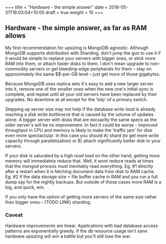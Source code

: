 +++
title = "Hardware - the simple answer"
date =  2018-05-31T16:03:04+10:00
draft = true
weight = 10
+++

## Hardware - the simple answer, as far as RAM allows

My first recommendation for upsizing is MongoDB-agnostic. Although MongoDB supports distribution with Sharding, don't jump the gun to use it if it would be simple to replace your servers with bigger ones, or stick more RAM into them, or attach faster disks to them. I don't mean upgrade to non-commodity servers or get bleeding-edge peripherals for them &ndash; stay on approximately the same $$-per-GB level &ndash; just get more of those gigabytes.

Because MongoDB uses replica sets it's easy to add a new larger server into it, remove one of the smaller ones when the new one's initial sync is complete, and repeat until all your old servers have been replaced by their upgrades. No downtime at all except for the 'blip' of a primary switch.

Stepping up server size may not help if the database _write load_ is already reaching a _disk write bottleneck_ that is caused by the volume of updates alone. A bigger server with disks that are excxactly the same specs as the older server's will be no improvement. In fact it could be worse - improved throughput in CPU and memory is likely to make the 'traffic jam' for disk even more spectactular. In this case you should A) shard (to get more write capacity through parallelization) or B) attach significantly better disk to your servers.

If your disk is saturated by a high _read load_ on the other hand, getting more memory will immediately reduce that. Well, it wont reduce reads at times that the mongod process must inevitably read everything. Eg. #1 directly after a restart when it is fetching document data from disk to RAM cache. Eg. #2 if the data storage size > file buffer cache in RAM and you run a full dump say for the nightly backups. But outside of those cases more RAM is a big, and quick, win.

If you only have the option of getting more servers of the same size rather than bigger ones &ndash; (TODO LINK) sharding.

### Caveat

Hardware improvements are linear. Applications with bad database access patterns are exponentially greedy. If the db resource usage isn't sane hardware upsizing will win a battle but you'll still lose the war.
